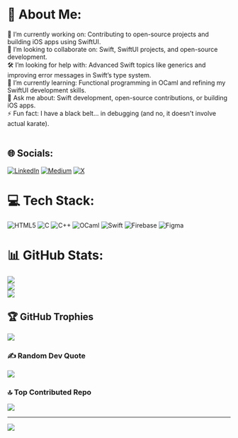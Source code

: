 # 💫 About Me:
🎯 I’m currently working on: Contributing to open-source projects and building iOS apps using SwiftUI.<br>🤝 I’m looking to collaborate on: Swift, SwiftUI projects, and open-source development.<br>🛠️ I’m looking for help with: Advanced Swift topics like generics and improving error messages in Swift’s type system.<br>🌱 I’m currently learning: Functional programming in OCaml and refining my SwiftUI development skills.<br>💬 Ask me about: Swift development, open-source contributions, or building iOS apps.<br>⚡ Fun fact: I have a black belt... in debugging (and no, it doesn't involve actual karate).<br><br>


## 🌐 Socials:
[![LinkedIn](https://img.shields.io/badge/LinkedIn-%230077B5.svg?logo=linkedin&logoColor=white)](https://linkedin.com/in/aditya-medhane) [![Medium](https://img.shields.io/badge/Medium-12100E?logo=medium&logoColor=white)](https://medium.com/@sherlockedaditya) [![X](https://img.shields.io/badge/X-black.svg?logo=X&logoColor=white)](https://x.com/Adi_flash1729) 

# 💻 Tech Stack:
![HTML5](https://img.shields.io/badge/html5-%23E34F26.svg?style=for-the-badge&logo=html5&logoColor=white) ![C](https://img.shields.io/badge/c-%2300599C.svg?style=for-the-badge&logo=c&logoColor=white) ![C++](https://img.shields.io/badge/c++-%2300599C.svg?style=for-the-badge&logo=c%2B%2B&logoColor=white) ![OCaml](https://img.shields.io/badge/OCaml-%23E98407.svg?style=for-the-badge&logo=ocaml&logoColor=white) ![Swift](https://img.shields.io/badge/swift-F54A2A?style=for-the-badge&logo=swift&logoColor=white) ![Firebase](https://img.shields.io/badge/firebase-%23039BE5.svg?style=for-the-badge&logo=firebase) ![Figma](https://img.shields.io/badge/figma-%23F24E1E.svg?style=for-the-badge&logo=figma&logoColor=white)
# 📊 GitHub Stats:
![](https://github-readme-stats.vercel.app/api?username=flash1729&theme=dark&hide_border=false&include_all_commits=true&count_private=true)<br/>
![](https://github-readme-streak-stats.herokuapp.com/?user=flash1729&theme=dark&hide_border=false)<br/>
![](https://github-readme-stats.vercel.app/api/top-langs/?username=flash1729&theme=dark&hide_border=false&include_all_commits=true&count_private=true&layout=compact)

## 🏆 GitHub Trophies
![](https://github-profile-trophy.vercel.app/?username=flash1729&theme=radical&no-frame=false&no-bg=true&margin-w=4)

### ✍️ Random Dev Quote
![](https://quotes-github-readme.vercel.app/api?type=horizontal&theme=radical)

### 🔝 Top Contributed Repo
![](https://github-contributor-stats.vercel.app/api?username=flash1729&limit=5&theme=dark&combine_all_yearly_contributions=true)

---
[![](https://visitcount.itsvg.in/api?id=flash1729&icon=0&color=0)](https://visitcount.itsvg.in)

<!-- Proudly created with GPRM ( https://gprm.itsvg.in ) -->
